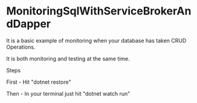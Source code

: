 # MonitoringSqlWithServiceBrokerAndDapper

It is a basic example of monitoring when your database has taken CRUD Operations.

It is both monitoring and testing at the same time.

Steps

First - Hit "dotnet restore"

Then - In your terminal just hit "dotnet watch run" 
